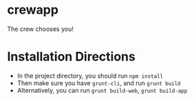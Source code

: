 # crewapp
The crew chooses you!

# Installation Directions

 - In the project directory, you should run `npm install`
 - Then make sure you have `grunt-cli`, and run `grunt build`
  - Alternatively, you can run `grunt build-web`, `grunt build-app`